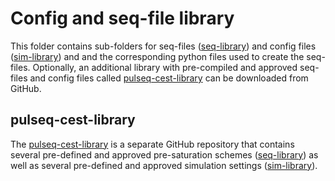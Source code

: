 # Config and seq-file library
This folder contains sub-folders for seq-files ([seq-library](/library/seq-library)) and config files 
([sim-library](/library/sim-library)) and and the corresponding python files used to create the seq-files. 
Optionally, an additional library with pre-compiled and approved seq-files and config files called 
[pulseq-cest-library](https://github.com/kherz/pulseq-cest-library) can be downloaded from GitHub.

## pulseq-cest-library
The [pulseq-cest-library](https://github.com/kherz/pulseq-cest-library) is a separate GitHub repository that contains 
several pre-defined and approved pre-saturation schemes 
([seq-library](https://github.com/kherz/pulseq-cest-library/tree/master/seq-library)) as well as several pre-defined 
and approved simulation settings ([sim-library](https://github.com/kherz/pulseq-cest-library/tree/master/sim-library)).
